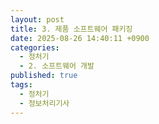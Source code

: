```yaml
---
layout: post
title: 3. 제품 소프트웨어 패키징
date: 2025-08-26 14:40:11 +0900
categories:
  - 정처기
  - 2. 소프트웨어 개발
published: true
tags:
  - 정처기
  - 정보처리기사
---
```

